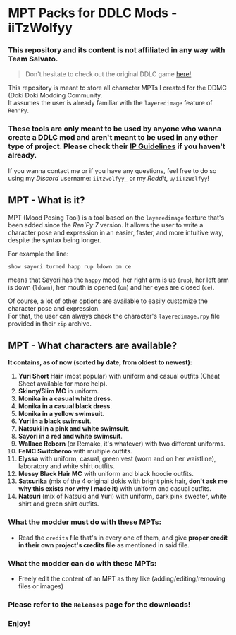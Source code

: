 # MPT Packs for DDLC Mods - iiTzWolfyy

### This repository and its content is not affiliated in any way with Team Salvato.
> Don't hesitate to check out the original DDLC game [here!](https://ddlc.moe/)

This repository is meant to store all character MPTs I created for the DDMC (Doki Doki Modding Community.  
It assumes the user is already familiar with the `layeredimage` feature of `Ren'Py`.

### These tools are only meant to be used by anyone who wanna create a DDLC mod and aren't meant to be used in any other type of project. Please check their [IP Guidelines](https://teamsalvato.com/ip-guidelines) if you haven't already.

If you wanna contact me or if you have any questions, feel free to do so using my *Discord* username: `iitzwolfyy_` or my *Reddit*, `u/iiTzWolfyy`!

## MPT - What is it?

MPT (Mood Posing Tool) is a tool based on the `layeredimage` feature that's been added since the *Ren'Py 7* version.
It allows the user to write a character pose and expression in an easier, faster, and more intuitive way, despite the syntax being longer.

For example the line:

`show sayori turned happ rup ldown om ce`  

means that Sayori has the `happy` mood, her right arm is up (`rup`), her left arm is down (`ldown`), her mouth is opened (`om`) and her eyes are closed (`ce`).

Of course, a lot of other options are available to easily customize the character pose and expression.  
For that, the user can always check the character's `layeredimage.rpy` file provided in their `zip` archive.

## MPT - What characters are available?

**It contains, as of now (sorted by date, from oldest to newest):**
1. **Yuri Short Hair** (most popular) with uniform and casual outfits (Cheat Sheet available for more help).
2. **Skinny/Slim MC** in uniform.
3. **Monika in a casual white dress**.
4. **Monika in a casual black dress**.
5. **Monika in a yellow swimsuit**.
6. **Yuri in a black swimsuit**.
7. **Natsuki in a pink and white swimsuit**.
8. **Sayori in a red and white swimsuit**.
9. **Wallace Reborn** (or Remake, it's whatever) with two different uniforms.
10. **FeMC Switcheroo** with multiple outfits.
11. **Elyssa** with uniform, casual, green vest (worn and on her waistline), laboratory and white shirt outfits.
12. **Messy Black Hair MC** with uniform and black hoodie outfits.
13. **Satsurika** (mix of the 4 original dokis with bright pink hair, **don't ask me why this exists nor why I made it**) with uniform and casual outfits.
14. **Natsuri** (mix of Natsuki and Yuri) with uniform, dark pink sweater, white shirt and green shirt outfits.

### What the modder must do with these MPTs:

- Read the `credits` file that's in every one of them, and give **proper credit in their own project's credits file** as mentioned in said file.

### What the modder can do with these MPTs:

- Freely edit the content of an MPT as they like (adding/editing/removing files or images)

### Please refer to the `Releases` page for the downloads!

### Enjoy!
